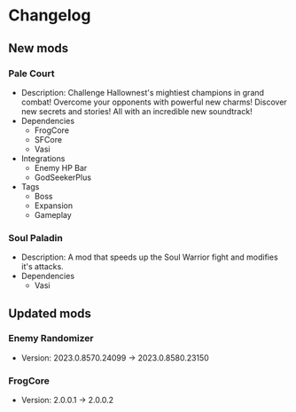 # Changelog


## New mods

### Pale Court

- Description: Challenge Hallownest&#x27;s mightiest champions in grand combat!
Overcome your opponents with powerful new charms!
Discover new secrets and stories!
All with an incredible new soundtrack!
- Dependencies
  + FrogCore
  + SFCore
  + Vasi
- Integrations
  + Enemy HP Bar
  + GodSeekerPlus
- Tags
  + Boss
  + Expansion
  + Gameplay

### Soul Paladin

- Description: A mod that speeds up the Soul Warrior fight and modifies it&#x27;s attacks.
- Dependencies
  + Vasi


## Updated mods

### Enemy Randomizer

- Version: 2023.0.8570.24099 -> 2023.0.8580.23150

### FrogCore

- Version: 2.0.0.1 -> 2.0.0.2

